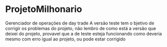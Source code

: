 # ProjetoMilhonario
Gerenciador de operações de day trade
A versão teste tem o bjetivo de corrigir os problemas do projeto, não lembro de como está a versão que deixei do projeto, provavel que a de teste esteja funcionando como deveria mesmo com erro igual ao projeto, ou pode estar corrigido